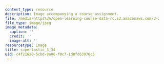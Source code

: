 ```yaml
---
content_type: resource
description: Image accompanying a course assignment.
file: /media/https%3A/open-learning-course-data-rc.s3.amazonaws.com/3-22-mechanical-behavior-of-materials-spring-2008/c4f216205cbd9a06f0c71d8fd63076c5_superlastic_3_34.jpg
file_type: image/jpeg
image_metadata:
  caption: ''
  credit: ''
  image-alt: ''
resourcetype: Image
title: superlastic_3_34
uid: c4f21620-5cbd-9a06-f0c7-1d8fd63076c5
---
```

